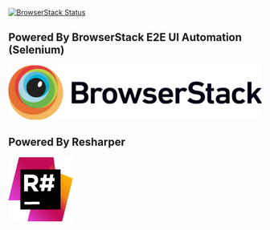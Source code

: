 [![BrowserStack Status](https://www.browserstack.com/automate/badge.svg?badge_key=ZVhMS1p3cVVMRTcyQ1A5T2VNWkgrVS85ZUV6MzAwTU56SkVhWmRGWW1yZz0tLUk0cGNONTJSZ21xem5kejNtNGxwVUE9PQ==--ef84a8c60c207b6f23dcfdffbdc866997d8cf002)](https://www.browserstack.com/automate/public-build/ZVhMS1p3cVVMRTcyQ1A5T2VNWkgrVS85ZUV6MzAwTU56SkVhWmRGWW1yZz0tLUk0cGNONTJSZ21xem5kejNtNGxwVUE9PQ==--ef84a8c60c207b6f23dcfdffbdc866997d8cf002)

## Powered By BrowserStack E2E UI Automation (Selenium)
[![BrowserStack](https://raw.githubusercontent.com/ohadschn/HowLongToBeatSteam/master/Docs/Browserstack-logo.png)](https://www.browserstack.com)

## Powered By Resharper
[![Resharper](https://raw.githubusercontent.com/ohadschn/HowLongToBeatSteam/master/Docs/icon_ReSharper.png)](https://www.jetbrains.com/resharper/)
